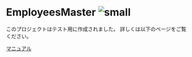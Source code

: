# EmployeesMaster  ![small](https://user-images.githubusercontent.com/59351103/82850589-f6272680-9f37-11ea-8f63-c7dc9f901f02.jpg) 

このプロジェクトはテスト用に作成されました。
詳しくは以下のページをご覧ください。

[マニュアル](https://dev.jokazaki.biz:8443/employees-master-manual.php)
